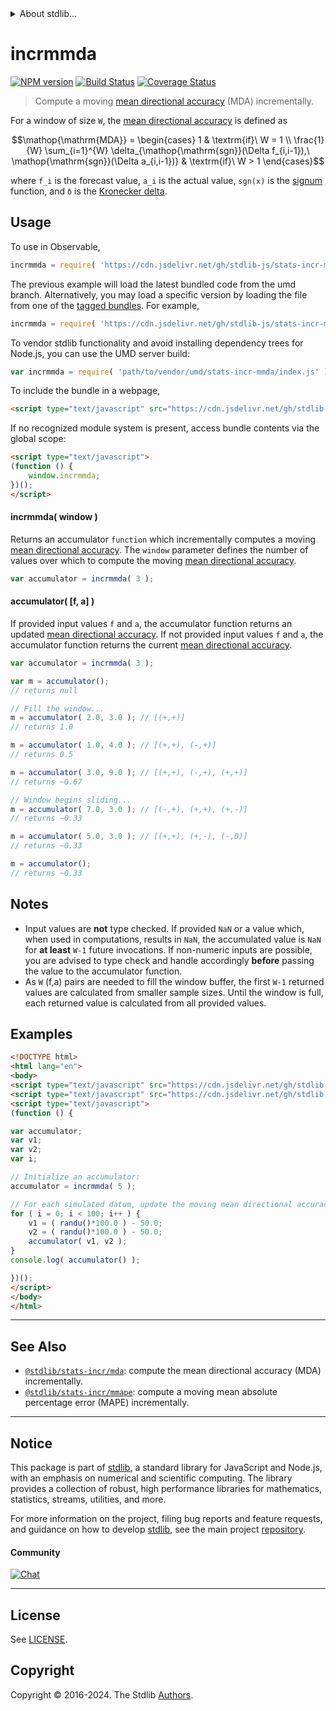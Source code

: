 <!--

@license Apache-2.0

Copyright (c) 2018 The Stdlib Authors.

Licensed under the Apache License, Version 2.0 (the "License");
you may not use this file except in compliance with the License.
You may obtain a copy of the License at

   http://www.apache.org/licenses/LICENSE-2.0

Unless required by applicable law or agreed to in writing, software
distributed under the License is distributed on an "AS IS" BASIS,
WITHOUT WARRANTIES OR CONDITIONS OF ANY KIND, either express or implied.
See the License for the specific language governing permissions and
limitations under the License.

-->


<details>
  <summary>
    About stdlib...
  </summary>
  <p>We believe in a future in which the web is a preferred environment for numerical computation. To help realize this future, we've built stdlib. stdlib is a standard library, with an emphasis on numerical and scientific computation, written in JavaScript (and C) for execution in browsers and in Node.js.</p>
  <p>The library is fully decomposable, being architected in such a way that you can swap out and mix and match APIs and functionality to cater to your exact preferences and use cases.</p>
  <p>When you use stdlib, you can be absolutely certain that you are using the most thorough, rigorous, well-written, studied, documented, tested, measured, and high-quality code out there.</p>
  <p>To join us in bringing numerical computing to the web, get started by checking us out on <a href="https://github.com/stdlib-js/stdlib">GitHub</a>, and please consider <a href="https://opencollective.com/stdlib">financially supporting stdlib</a>. We greatly appreciate your continued support!</p>
</details>

# incrmmda

[![NPM version][npm-image]][npm-url] [![Build Status][test-image]][test-url] [![Coverage Status][coverage-image]][coverage-url] <!-- [![dependencies][dependencies-image]][dependencies-url] -->

> Compute a moving [mean directional accuracy][mean-directional-accuracy] (MDA) incrementally.

<section class="intro">

For a window of size `W`, the [mean directional accuracy][mean-directional-accuracy] is defined as

<!-- <equation class="equation" label="eq:mean_directional_accuracy" align="center" raw="\operatorname{MDA} = \begin{cases} 1 & \textrm{if}\ W = 1 \\ \frac{1}{W} \sum_{i=1}^{W} \delta_{\operatorname{sgn}(\Delta f_{i,i-1}),\ \operatorname{sgn}(\Delta a_{i,i-1})} & \textrm{if}\ W > 1 \end{cases}" alt="Equation for the mean directional accuracy."> -->

```math
\mathop{\mathrm{MDA}} = \begin{cases} 1 & \textrm{if}\ W = 1 \\ \frac{1}{W} \sum_{i=1}^{W} \delta_{\mathop{\mathrm{sgn}}(\Delta f_{i,i-1}),\ \mathop{\mathrm{sgn}}(\Delta a_{i,i-1})} & \textrm{if}\ W > 1 \end{cases}
```

<!-- <div class="equation" align="center" data-raw-text="\operatorname{MDA} = \begin{cases} 1 & \textrm{if}\ W = 1 \\\frac{1}{W} \sum_{i=1}^{W} \delta_{\operatorname{sgn}(\Delta f_{i,i-1}),\ \operatorname{sgn}(\Delta a_{i,i-1})} & \textrm{if}\ W > 1 \end{cases}" data-equation="eq:mean_directional_accuracy">
    <img src="https://cdn.jsdelivr.net/gh/stdlib-js/stdlib@99730afbace8256ce53cfbc0714c7f3cac92466a/lib/node_modules/@stdlib/stats/incr/mmda/docs/img/equation_mean_directional_accuracy.svg" alt="Equation for the mean directional accuracy.">
    <br>
</div> -->

<!-- </equation> -->

where `f_i` is the forecast value, `a_i` is the actual value, `sgn(x)` is the [signum][@stdlib/math/base/special/signum] function, and `δ` is the [Kronecker delta][@stdlib/math/base/special/kronecker-delta]. 

</section>

<!-- /.intro -->



<section class="usage">

## Usage

To use in Observable,

```javascript
incrmmda = require( 'https://cdn.jsdelivr.net/gh/stdlib-js/stats-incr-mmda@umd/browser.js' )
```
The previous example will load the latest bundled code from the umd branch. Alternatively, you may load a specific version by loading the file from one of the [tagged bundles](https://github.com/stdlib-js/stats-incr-mmda/tags). For example,

```javascript
incrmmda = require( 'https://cdn.jsdelivr.net/gh/stdlib-js/stats-incr-mmda@v0.2.0-umd/browser.js' )
```

To vendor stdlib functionality and avoid installing dependency trees for Node.js, you can use the UMD server build:

```javascript
var incrmmda = require( 'path/to/vendor/umd/stats-incr-mmda/index.js' )
```

To include the bundle in a webpage,

```html
<script type="text/javascript" src="https://cdn.jsdelivr.net/gh/stdlib-js/stats-incr-mmda@umd/browser.js"></script>
```

If no recognized module system is present, access bundle contents via the global scope:

```html
<script type="text/javascript">
(function () {
    window.incrmmda;
})();
</script>
```

#### incrmmda( window )

Returns an accumulator `function` which incrementally computes a moving [mean directional accuracy][mean-directional-accuracy]. The `window` parameter defines the number of values over which to compute the moving [mean directional accuracy][mean-directional-accuracy].

```javascript
var accumulator = incrmmda( 3 );
```

#### accumulator( \[f, a] )

If provided input values `f` and `a`, the accumulator function returns an updated [mean directional accuracy][mean-directional-accuracy]. If not provided input values `f` and `a`, the accumulator function returns the current [mean directional accuracy][mean-directional-accuracy].

```javascript
var accumulator = incrmmda( 3 );

var m = accumulator();
// returns null

// Fill the window...
m = accumulator( 2.0, 3.0 ); // [(+,+)]
// returns 1.0

m = accumulator( 1.0, 4.0 ); // [(+,+), (-,+)]
// returns 0.5

m = accumulator( 3.0, 9.0 ); // [(+,+), (-,+), (+,+)]
// returns ~0.67

// Window begins sliding...
m = accumulator( 7.0, 3.0 ); // [(-,+), (+,+), (+,-)]
// returns ~0.33

m = accumulator( 5.0, 3.0 ); // [(+,+), (+,-), (-,0)]
// returns ~0.33

m = accumulator();
// returns ~0.33
```

</section>

<!-- /.usage -->

<section class="notes">

## Notes

-   Input values are **not** type checked. If provided `NaN` or a value which, when used in computations, results in `NaN`, the accumulated value is `NaN` for **at least** `W-1` future invocations. If non-numeric inputs are possible, you are advised to type check and handle accordingly **before** passing the value to the accumulator function.
-   As `W` (f,a) pairs are needed to fill the window buffer, the first `W-1` returned values are calculated from smaller sample sizes. Until the window is full, each returned value is calculated from all provided values. 

</section>

<!-- /.notes -->

<section class="examples">

## Examples

<!-- eslint no-undef: "error" -->

```html
<!DOCTYPE html>
<html lang="en">
<body>
<script type="text/javascript" src="https://cdn.jsdelivr.net/gh/stdlib-js/random-base-randu@umd/browser.js"></script>
<script type="text/javascript" src="https://cdn.jsdelivr.net/gh/stdlib-js/stats-incr-mmda@umd/browser.js"></script>
<script type="text/javascript">
(function () {

var accumulator;
var v1;
var v2;
var i;

// Initialize an accumulator:
accumulator = incrmmda( 5 );

// For each simulated datum, update the moving mean directional accuracy...
for ( i = 0; i < 100; i++ ) {
    v1 = ( randu()*100.0 ) - 50.0;
    v2 = ( randu()*100.0 ) - 50.0;
    accumulator( v1, v2 );
}
console.log( accumulator() );

})();
</script>
</body>
</html>
```

</section>

<!-- /.examples -->

<!-- Section for related `stdlib` packages. Do not manually edit this section, as it is automatically populated. -->

<section class="related">

* * *

## See Also

-   <span class="package-name">[`@stdlib/stats-incr/mda`][@stdlib/stats/incr/mda]</span><span class="delimiter">: </span><span class="description">compute the mean directional accuracy (MDA) incrementally.</span>
-   <span class="package-name">[`@stdlib/stats-incr/mmape`][@stdlib/stats/incr/mmape]</span><span class="delimiter">: </span><span class="description">compute a moving mean absolute percentage error (MAPE) incrementally.</span>

</section>

<!-- /.related -->

<!-- Section for all links. Make sure to keep an empty line after the `section` element and another before the `/section` close. -->


<section class="main-repo" >

* * *

## Notice

This package is part of [stdlib][stdlib], a standard library for JavaScript and Node.js, with an emphasis on numerical and scientific computing. The library provides a collection of robust, high performance libraries for mathematics, statistics, streams, utilities, and more.

For more information on the project, filing bug reports and feature requests, and guidance on how to develop [stdlib][stdlib], see the main project [repository][stdlib].

#### Community

[![Chat][chat-image]][chat-url]

---

## License

See [LICENSE][stdlib-license].


## Copyright

Copyright &copy; 2016-2024. The Stdlib [Authors][stdlib-authors].

</section>

<!-- /.stdlib -->

<!-- Section for all links. Make sure to keep an empty line after the `section` element and another before the `/section` close. -->

<section class="links">

[npm-image]: http://img.shields.io/npm/v/@stdlib/stats-incr-mmda.svg
[npm-url]: https://npmjs.org/package/@stdlib/stats-incr-mmda

[test-image]: https://github.com/stdlib-js/stats-incr-mmda/actions/workflows/test.yml/badge.svg?branch=v0.2.0
[test-url]: https://github.com/stdlib-js/stats-incr-mmda/actions/workflows/test.yml?query=branch:v0.2.0

[coverage-image]: https://img.shields.io/codecov/c/github/stdlib-js/stats-incr-mmda/main.svg
[coverage-url]: https://codecov.io/github/stdlib-js/stats-incr-mmda?branch=main

<!--

[dependencies-image]: https://img.shields.io/david/stdlib-js/stats-incr-mmda.svg
[dependencies-url]: https://david-dm.org/stdlib-js/stats-incr-mmda/main

-->

[chat-image]: https://img.shields.io/gitter/room/stdlib-js/stdlib.svg
[chat-url]: https://app.gitter.im/#/room/#stdlib-js_stdlib:gitter.im

[stdlib]: https://github.com/stdlib-js/stdlib

[stdlib-authors]: https://github.com/stdlib-js/stdlib/graphs/contributors

[umd]: https://github.com/umdjs/umd
[es-module]: https://developer.mozilla.org/en-US/docs/Web/JavaScript/Guide/Modules

[deno-url]: https://github.com/stdlib-js/stats-incr-mmda/tree/deno
[deno-readme]: https://github.com/stdlib-js/stats-incr-mmda/blob/deno/README.md
[umd-url]: https://github.com/stdlib-js/stats-incr-mmda/tree/umd
[umd-readme]: https://github.com/stdlib-js/stats-incr-mmda/blob/umd/README.md
[esm-url]: https://github.com/stdlib-js/stats-incr-mmda/tree/esm
[esm-readme]: https://github.com/stdlib-js/stats-incr-mmda/blob/esm/README.md
[branches-url]: https://github.com/stdlib-js/stats-incr-mmda/blob/main/branches.md

[stdlib-license]: https://raw.githubusercontent.com/stdlib-js/stats-incr-mmda/main/LICENSE

[mean-directional-accuracy]: https://en.wikipedia.org/wiki/Mean_Directional_Accuracy_%28MDA%29

[@stdlib/math/base/special/signum]: https://github.com/stdlib-js/math-base-special-signum/tree/umd

[@stdlib/math/base/special/kronecker-delta]: https://github.com/stdlib-js/math-base-special-kronecker-delta/tree/umd

<!-- <related-links> -->

[@stdlib/stats/incr/mda]: https://github.com/stdlib-js/stats-incr-mda/tree/umd

[@stdlib/stats/incr/mmape]: https://github.com/stdlib-js/stats-incr-mmape/tree/umd

<!-- </related-links> -->

</section>

<!-- /.links -->
